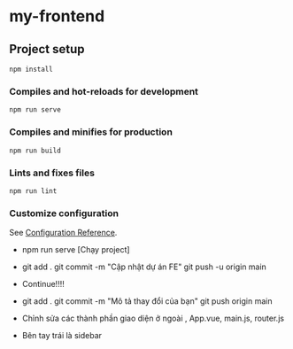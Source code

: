 # my-frontend

## Project setup
```
npm install
```

### Compiles and hot-reloads for development
```
npm run serve
```

### Compiles and minifies for production
```
npm run build
```

### Lints and fixes files
```
npm run lint
```

### Customize configuration
See [Configuration Reference](https://cli.vuejs.org/config/).






- npm run serve [Chạy project]
- git add .
  git commit -m "Cập nhật dự án FE"
  git push -u origin main
- Continue!!!! 
- git add .
  git commit -m "Mô tả thay đổi của bạn"
  git push origin main




- Chỉnh sửa các thành phần giao diện ở ngoài , App.vue, main.js, router.js

- Bên tay trái là sidebar
